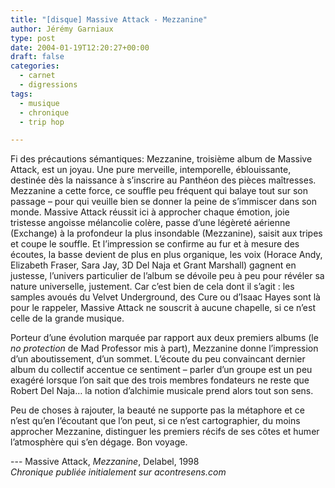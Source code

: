```yaml
---
title: "[disque] Massive Attack - Mezzanine"
author: Jérémy Garniaux
type: post
date: 2004-01-19T12:20:27+00:00
draft: false
categories:
  - carnet
  - digressions
tags:
  - musique
  - chronique
  - trip hop

---
```


Fi des précautions sémantiques: Mezzanine, troisième album de Massive Attack, est un joyau. Une pure merveille, intemporelle, éblouissante, destinée dès la naissance à s’inscrire au Panthéon des pièces maîtresses. Mezzanine a cette force, ce souffle peu fréquent qui balaye tout sur son passage – pour qui veuille bien se donner la peine de s’immiscer dans son monde. Massive Attack réussit ici à approcher chaque émotion, joie tristesse angoisse mélancolie colère, passe d’une légèreté aérienne (Exchange) à la profondeur la plus insondable (Mezzanine), saisit aux tripes et coupe le souffle. Et l’impression se confirme au fur et à mesure des écoutes, la basse devient de plus en plus organique, les voix (Horace Andy, Elizabeth Fraser, Sara Jay, 3D Del Naja et Grant Marshall) gagnent en justesse, l’univers particulier de l’album se dévoile peu à peu pour révéler sa nature universelle, justement. Car c’est bien de cela dont il s’agit : les samples avoués du Velvet Underground, des Cure ou d’Isaac Hayes sont là pour le rappeler, Massive Attack ne souscrit à aucune chapelle, si ce n’est celle de la grande musique.

Porteur d’une évolution marquée par rapport aux deux premiers albums (le _no protection_ de Mad Professor mis à part), Mezzanine donne l’impression d’un aboutissement, d’un sommet. L’écoute du peu convaincant dernier album du collectif accentue ce sentiment – parler d’un groupe est un peu exagéré lorsque l’on sait que des trois membres fondateurs ne reste que Robert Del Naja… la notion d’alchimie musicale prend alors tout son sens.

Peu de choses à rajouter, la beauté ne supporte pas la métaphore et ce n’est qu’en l’écoutant que l’on peut, si ce n’est cartographier, du moins approcher Mezzanine, distinguer les premiers récifs de ses côtes et humer l’atmosphère qui s’en dégage. Bon voyage.

--- Massive Attack, _Mezzanine_, Delabel, 1998  
_Chronique publiée initialement sur acontresens.com_